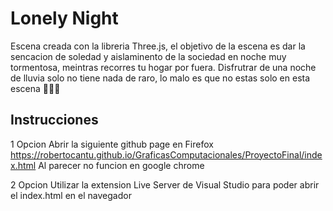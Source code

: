 # Lonely Night

Escena creada con la libreria Three.js, el objetivo de la escena es dar la sencacion de soledad y aislaminento de la sociedad en noche muy tormentosa, meintras recorres tu hogar por fuera. Disfrutrar de una noche de lluvia solo no tiene nada de raro, lo malo es que no estas solo en esta escena 🎃🎃🎃

## Instrucciones
1 Opcion 
Abrir la siguiente github page en Firefox https://robertocantu.github.io/GraficasComputacionales/ProyectoFinal/index.html
Al parecer no funcion en google chrome

2 Opcion
Utilizar la extension Live Server de Visual Studio para poder abrir el index.html en el navegador

